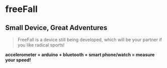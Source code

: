 # freeFall

## Small Device, Great Adventures

> FreeFall is a device still being developed, which will be your partner if you like radical sports!

**accelerometer + arduino + bluetooth + smart phone/watch = measure your speed!**
